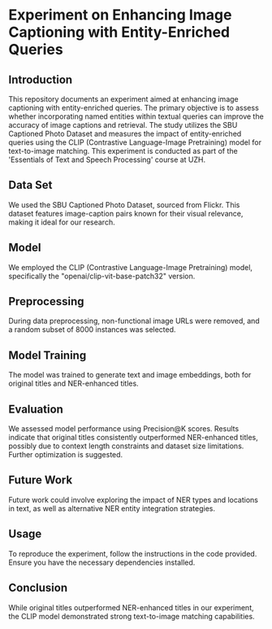 # Experiment on Enhancing Image Captioning with Entity-Enriched Queries

## Introduction
This repository documents an experiment aimed at enhancing image captioning with entity-enriched queries. The primary objective is to assess whether incorporating named entities within textual queries can improve the accuracy of image captions and retrieval. The study utilizes the SBU Captioned Photo Dataset and measures the impact of entity-enriched queries using the CLIP (Contrastive Language-Image Pretraining) model for text-to-image matching.
This experiment is conducted as part of the 'Essentials of Text and Speech Processing' course at UZH.

## Data Set
We used the SBU Captioned Photo Dataset, sourced from Flickr. This dataset features image-caption pairs known for their visual relevance, making it ideal for our research.

## Model
We employed the CLIP (Contrastive Language-Image Pretraining) model, specifically the "openai/clip-vit-base-patch32" version.

## Preprocessing
During data preprocessing, non-functional image URLs were removed, and a random subset of 8000 instances was selected.

## Model Training
The model was trained to generate text and image embeddings, both for original titles and NER-enhanced titles.

## Evaluation
We assessed model performance using Precision@K scores. Results indicate that original titles consistently outperformed NER-enhanced titles, possibly due to context length constraints and dataset size limitations. Further optimization is suggested.

## Future Work
Future work could involve exploring the impact of NER types and locations in text, as well as alternative NER entity integration strategies.

## Usage
To reproduce the experiment, follow the instructions in the code provided. Ensure you have the necessary dependencies installed.

## Conclusion
While original titles outperformed NER-enhanced titles in our experiment, the CLIP model demonstrated strong text-to-image matching capabilities.

